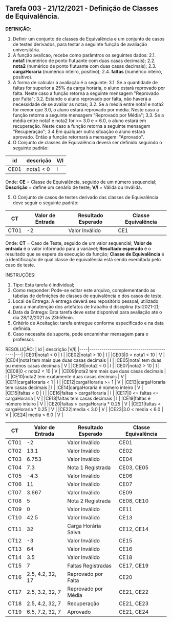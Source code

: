 ## Tarefa 003 - 21/12/2021 - Definição de Classes de Equivalência.

**DEFINIÇÃO**:
1. Definir um conjunto de classes de Equivalência e um conjunto de casos de testes derivados, para testar a seguinte função de avaliação universitária.
2. A função avalicao, recebe como parâmtros os seguintes dados:
   2.1. **nota1** (numérico de ponto flutuante com duas casas decimais);
   2.2. **nota2**  (numérico de ponto flutuante com duas casas decimais);
   2.3. **cargaHoraria** (numérico inteiro, positivo);
   2.4. **faltas** (numérico inteiro, positivo).
3. A forma de calcular a avaliação é a seguinte:
  3.1. Se a quantidade de faltas for superior a 25% da carga horária, o aluno estará reprovado por falta. Neste caso a função retorna a seguinte mensagem "Reprovado por Falta";
  3.2. Estando o aluno reprovado por falta, não haverá a necessidade de se avaliar as notas;
  3.2. Se a média entre nota1 e nota2 for menor que 3.0, o aluno estará reprovado por média.  Neste caso a função retorna a seguinte mensagem "Reprovado por Média";
  3.3. Se a média entre nota1 e nota2 for >= 3.0 e < 6.0, o aluno estará em recuperação.  Neste caso a função retorna a seguinte mensagem "Recuperação";
  3.4 Em qualquer outra situação o aluno estará  aprovado. Então a função retornará a mensagem: "Aprovado".
4. O Conjunto de classes de Equivalência deverá ser definido seguindo o seguinte padrão:

|id|descrição|V/I|
|--|--|--|
|CE01|nota1 < 0|I|

Onde:
**CE** = Classe de Equivalência, seguido de um número sequencial;
**Descrição** = define um cenário de teste;
**V/I** = Válida ou Inválida.

5. O Conjunto de casos de testes derivado das classes de Equivalência deve seguir o seguinte padrão:

|CT|Valor de Entrada|Resultado Esperado|Classe Equivalência|
|--|--|--|--|
|CT01|-2|Valor Inválido|CE1|

Onde:
**CT** = Caso de Teste, seguido de um valor sequencial;
**Valor de entrada** é o valor informado para a variável;
**Resultado esperado** é o resultado que se espera da execução da função;
**Classe de Equivalência** é a identificação de qual classe de equivalência está sendo exercitada pelo caso de teste.

INSTRUÇÕES:
1. Tipo: Esta tarefa é individual;
2. Como responder: Pode-se editar este arquivo, complementando as tabelas de definições de classes de equivalência e dos casos de teste.
2. Local de Entrega: A entrega deverá seu repositório pessoal, utilizado para a manutenção dos artefatos de trabalho d disciplina (ts-2021-2);
3. Data da Entrega: Esta tarefa deve estar disponível para avaliação até o dia 28/12/2021 às 23h59min.
4. Critério de Aceitação: tarefa entregue conforme especificado e na data definida.
5. Caso necessite de suporte, pode encaminhar mensagem para o professor.

RESOLUÇÃO:
| id |                descrição                |V/I|
|----|-----------------------------------------|---|
|CE01|nota1 < 0                                | I |
|CE02|nota1 > 10                               | I |
|CE03|0 < nota1 < 10                           | V |
|CE04|nota1 tem mais que duas casas decimais   | I |
|CE05|nota1 tem duas ou menos casas decimais   | V |
|CE06|nota2 < 0                                | I |
|CE07|nota2 > 10                               | I |
|CE08|0 < nota2 < 10                           | V |
|CE09|nota2 tem mais que duas casas decimais   | I |
|CE10|nota2 tem exatamente duas casas decimais | V |
|CE11|cargaHoraria < 1                         | I |
|CE12|cargaHoraria >= 1                        | V |
|CE13|cargaHoraria tem casas decimais          | I |
|CE14|cargaHoraria é número inteiro            | V |
|CE15|faltas < 0                               | I |
|CE16|faltas > cargaHoraria                    | I |
|CE17|0 <= faltas <= cargaHoraria              | V |
|CE18|faltas tem casas decimais                | I |
|CE19|faltas é número inteiro                  | V |
|CE20|faltas > cargaHoraria * 0.25             | V |
|CE21|faltas < cargaHoraria * 0.25             | V |
|CE22|media < 3.0                              | V |
|CE23|3.0 < media < 6.0                        | V |
|CE24| media > 6.0                             | V |

| CT |Valor de Entrada| Resultado Esperado |Classe Equivalência|
|----|----------------|--------------------|-------------------|
|CT01|-2              |Valor Inválido      |CE01               |
|CT02|13.1            |Valor Inválido      |CE02               |
|CT03|6.753           |Valor Inválido      |CE04               |
|CT04|7.3             |Nota 1 Registrada   |CE03, CE05         |
|CT05|-4.3            |Valor Inválido      |CE06               |
|CT06|11              |Valor Inválido      |CE07               |
|CT07|3.667           |Valor Inválido      |CE09               |
|CT08|5               |Nota 2 Registrada   |CE08, CE10         |
|CT09|0               |Valor Inválido      |CE11               |
|CT10|42.5            |Valor Inválido      |CE13               |
|CT11|32              |Carga Horária Salva |CE12, CE14         |
|CT12|-3              |Valor Inválido      |CE15               |
|CT13|64              |Valor Inválido      |CE16               |
|CT14|3.5             |Valor Inválido      |CE18               |
|CT15|7               |Faltas Registradas  |CE17, CE19         |
|CT16|2.5, 4.2, 32, 17|Reprovado por Falta |CE20               |
|CT17|2.5, 3.2, 32, 7 |Reprovado por Média |CE21, CE22         |
|CT18|2.5, 4.2, 32, 7 |Recuperação         |CE21, CE23         |
|CT19|6.5, 7.2, 32, 7 |Aprovado            |CE21, CE24         |